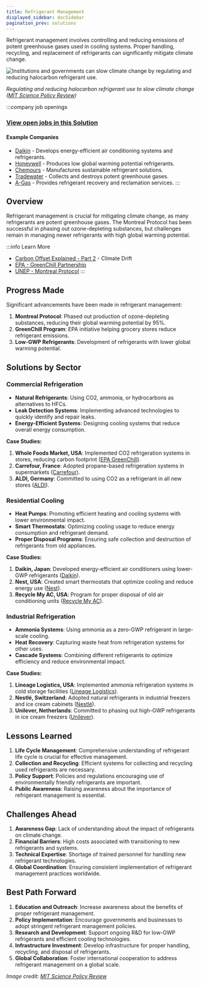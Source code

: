 ```yaml
---
title: Refrigerant Management
displayed_sidebar: docSidebar
pagination_prev: solutions
---
```


Refrigerant management involves controlling and reducing emissions of potent greenhouse gases used in cooling systems. Proper handling, recycling, and replacement of refrigerants can significantly mitigate climate change.

![Institutions and governments can slow climate change by regulating and reducing halocarbon refrigerant use.](/../static/img/refrigerant-management.png)

*Regulating and reducing halocarbon refrigerant use to slow climate change ([MIT Science Policy Review](https://sciencepolicyreview.org/2020/08/institutions-and-governments-can-slow-climate-change-by-regulating-and-reducing-halocarbon-refrigerant-use/))*

:::company job openings
### [View open jobs in this Solution](https://climatebase.org/jobs?l=&q=&drawdown_solutions=Refrigerant+Management)
#### Example Companies
- [Daikin](https://www.daikin.com) - Develops energy-efficient air conditioning systems and refrigerants.
- [Honeywell](https://www.honeywell.com) - Produces low global warming potential refrigerants.
- [Chemours](https://www.chemours.com) - Manufactures sustainable refrigerant solutions.
- [Tradewater](https://www.tradewater.us) - Collects and destroys potent greenhouse gases.
- [A-Gas](https://www.agas.com) - Provides refrigerant recovery and reclamation services.
:::

## Overview

Refrigerant management is crucial for mitigating climate change, as many refrigerants are potent greenhouse gases. The Montreal Protocol has been successful in phasing out ozone-depleting substances, but challenges remain in managing newer refrigerants with high global warming potential.

:::info Learn More
- [Carbon Offset Explained - Part 2](https://climatedrift.substack.com/p/carbon-offset-explained-part-2) - Climate Drift
- [EPA - GreenChill Partnership](https://www.epa.gov/greenchill)
- [UNEP - Montreal Protocol](https://www.unep.org/ozonaction/who-we-are/about-montreal-protocol)
:::

## Progress Made

Significant advancements have been made in refrigerant management:

1. **Montreal Protocol**: Phased out production of ozone-depleting substances, reducing their global warming potential by 95%.
2. **GreenChill Program**: EPA initiative helping grocery stores reduce refrigerant emissions.
3. **Low-GWP Refrigerants**: Development of refrigerants with lower global warming potential.

## Solutions by Sector

### Commercial Refrigeration
- **Natural Refrigerants**: Using CO2, ammonia, or hydrocarbons as alternatives to HFCs.
- **Leak Detection Systems**: Implementing advanced technologies to quickly identify and repair leaks.
- **Energy-Efficient Systems**: Designing cooling systems that reduce overall energy consumption.

**Case Studies:**
1. **Whole Foods Market, USA**: Implemented CO2 refrigeration systems in stores, reducing carbon footprint ([EPA GreenChill](https://www.epa.gov/greenchill)).
2. **Carrefour, France**: Adopted propane-based refrigeration systems in supermarkets ([Carrefour](https://www.carrefour.com/)).
3. **ALDI, Germany**: Committed to using CO2 as a refrigerant in all new stores ([ALDI](https://www.aldi.com/)).

### Residential Cooling
- **Heat Pumps**: Promoting efficient heating and cooling systems with lower environmental impact.
- **Smart Thermostats**: Optimizing cooling usage to reduce energy consumption and refrigerant demand.
- **Proper Disposal Programs**: Ensuring safe collection and destruction of refrigerants from old appliances.

**Case Studies:**
1. **Daikin, Japan**: Developed energy-efficient air conditioners using lower-GWP refrigerants ([Daikin](https://www.daikin.com)).
2. **Nest, USA**: Created smart thermostats that optimize cooling and reduce energy use ([Nest](https://store.google.com/category/connected_home)).
3. **Recycle My AC, USA**: Program for proper disposal of old air conditioning units ([Recycle My AC](https://www.recyclemyac.org/)).

### Industrial Refrigeration
- **Ammonia Systems**: Using ammonia as a zero-GWP refrigerant in large-scale cooling.
- **Heat Recovery**: Capturing waste heat from refrigeration systems for other uses.
- **Cascade Systems**: Combining different refrigerants to optimize efficiency and reduce environmental impact.

**Case Studies:**
1. **Lineage Logistics, USA**: Implemented ammonia refrigeration systems in cold storage facilities ([Lineage Logistics](https://www.lineagelogistics.com/)).
2. **Nestlé, Switzerland**: Adopted natural refrigerants in industrial freezers and ice cream cabinets ([Nestlé](https://www.nestle.com/)).
3. **Unilever, Netherlands**: Committed to phasing out high-GWP refrigerants in ice cream freezers ([Unilever](https://www.unilever.com/)).

## Lessons Learned

1. **Life Cycle Management**: Comprehensive understanding of refrigerant life cycle is crucial for effective management.
2. **Collection and Recycling**: Efficient systems for collecting and recycling used refrigerants are necessary.
3. **Policy Support**: Policies and regulations encouraging use of environmentally friendly refrigerants are important.
4. **Public Awareness**: Raising awareness about the importance of refrigerant management is essential.

## Challenges Ahead

1. **Awareness Gap**: Lack of understanding about the impact of refrigerants on climate change.
2. **Financial Barriers**: High costs associated with transitioning to new refrigerants and systems.
3. **Technical Expertise**: Shortage of trained personnel for handling new refrigerant technologies.
4. **Global Coordination**: Ensuring consistent implementation of refrigerant management practices worldwide.

## Best Path Forward

1. **Education and Outreach**: Increase awareness about the benefits of proper refrigerant management.
2. **Policy Implementation**: Encourage governments and businesses to adopt stringent refrigerant management policies.
3. **Research and Development**: Support ongoing R&D for low-GWP refrigerants and efficient cooling technologies.
4. **Infrastructure Investment**: Develop infrastructure for proper handling, recycling, and disposal of refrigerants.
5. **Global Collaboration**: Foster international cooperation to address refrigerant management on a global scale.

*Image credit: [MIT Science Policy Review](https://sciencepolicyreview.org/2020/08/institutions-and-governments-can-slow-climate-change-by-regulating-and-reducing-halocarbon-refrigerant-use/)*
